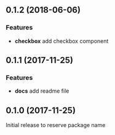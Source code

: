 ## 0.1.2 (2018-06-06)

### Features

* **checkbox** add checkbox component

## 0.1.1 (2017-11-25)

### Features

* **docs** add readme file

## 0.1.0 (2017-11-25)

Initial release to reserve package name
